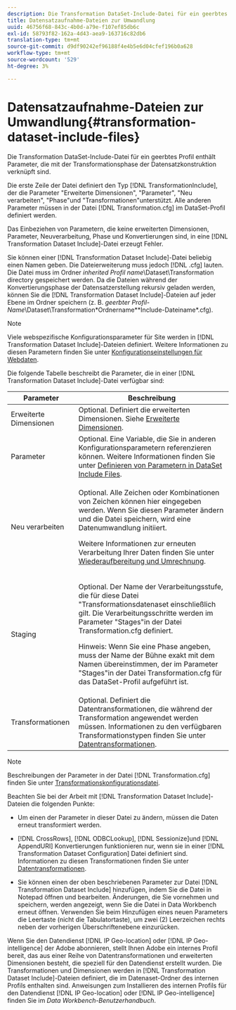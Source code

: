 ```yaml
---
description: Die Transformation DataSet-Include-Datei für ein geerbtes Profil enthält Parameter, die mit der Transformationsphase der Datensatzkonstruktion verknüpft sind.
title: Datensatzaufnahme-Dateien zur Umwandlung
uuid: 46756f68-843c-4b0d-a79e-f107ef85db6c
exl-id: 58793f82-162a-4d43-aea9-163716c82db6
translation-type: tm+mt
source-git-commit: d9df90242ef96188f4e4b5e6d04cfef196b0a628
workflow-type: tm+mt
source-wordcount: '529'
ht-degree: 3%

---
```


# Datensatzaufnahme-Dateien zur Umwandlung{#transformation-dataset-include-files}

Die Transformation DataSet-Include-Datei für ein geerbtes Profil enthält Parameter, die mit der Transformationsphase der Datensatzkonstruktion verknüpft sind.

Die erste Zeile der Datei definiert den Typ [!DNL TransformationInclude], der die Parameter &quot;Erweiterte Dimensionen&quot;, &quot;Parameter&quot;, &quot;Neu verarbeiten&quot;, &quot;Phase&quot;und &quot;Transformationen&quot;unterstützt. Alle anderen Parameter müssen in der Datei [!DNL Transformation.cfg] im DataSet-Profil definiert werden.

Das Einbeziehen von Parametern, die keine erweiterten Dimensionen, Parameter, Neuverarbeitung, Phase und Konvertierungen sind, in eine [!DNL Transformation Dataset Include]-Datei erzeugt Fehler.

Sie können einer [!DNL Transformation Dataset Include]-Datei beliebig einen Namen geben. Die Dateierweiterung muss jedoch [!DNL .cfg] lauten. Die Datei muss im Ordner *inherited Profil name*\Dataset\Transformation directory gespeichert werden. Da die Dateien während der Konvertierungsphase der Datensatzerstellung rekursiv geladen werden, können Sie die [!DNL Transformation Dataset Include]-Dateien auf jeder Ebene im Ordner speichern (z. B. *geerbter Profil-Name*\Dataset\Transformation\*Ordnername*\*Include-Dateiname*.cfg).

>[!NOTE]
>
>Viele webspezifische Konfigurationsparameter für Site werden in [!DNL Transformation Dataset Include]-Dateien definiert. Weitere Informationen zu diesen Parametern finden Sie unter [Konfigurationseinstellungen für Webdaten](../../../../home/c-dataset-const-proc/c-config-web-data/c-config-web-data.md#concept-9a306b65483a484bb3f6f3c1d7e77519).

Die folgende Tabelle beschreibt die Parameter, die in einer [!DNL Transformation Dataset Include]-Datei verfügbar sind:

<table id="table_7BD343888D9145BCBA889B531A4D18F8"> 
 <thead> 
  <tr> 
   <th colname="col1" class="entry"> Parameter </th> 
   <th colname="col2" class="entry"> Beschreibung </th> 
  </tr> 
 </thead>
 <tbody> 
  <tr> 
   <td colname="col1"> Erweiterte Dimensionen </td> 
   <td colname="col2"> Optional. Definiert die erweiterten Dimensionen. Siehe <a href="../../../../home/c-dataset-const-proc/c-ex-dim/c-abt-ex-dim.md"> Erweiterte Dimensionen</a>. </td> 
  </tr> 
  <tr> 
   <td colname="col1"> Parameter </td> 
   <td colname="col2"> Optional. Eine Variable, die Sie in anderen Konfigurationsparametern referenzieren können. Weitere Informationen finden Sie unter <a href="../../../../home/c-dataset-const-proc/c-dataset-inc-files/c-def-param-dataset-inc-files/c-def-param-dataset-inc-files.md#concept-5ad06acc8dc44bf2a99643fafdd56b50"> Definieren von Parametern in DataSet Include Files</a>. </td> 
  </tr> 
  <tr> 
   <td colname="col1"> Neu verarbeiten </td> 
   <td colname="col2"> <p>Optional. Alle Zeichen oder Kombinationen von Zeichen können hier eingegeben werden. Wenn Sie diesen Parameter ändern und die Datei speichern, wird eine Datenumwandlung initiiert. </p> <p> Weitere Informationen zur erneuten Verarbeitung Ihrer Daten finden Sie unter <a href="../../../../home/c-dataset-const-proc/c-reproc-retrans/c-unst-reproc-retrans.md"> Wiederaufbereitung und Umrechnung</a>. </p> </td> 
  </tr> 
  <tr> 
   <td colname="col1"> Staging </td> 
   <td colname="col2"> <p>Optional. Der Name der Verarbeitungsstufe, die für diese Datei <span class="wintitle"> "Transformationsdatenaset einschließlich</span> gilt. Die Verarbeitungsschritte werden im Parameter "Stages"in der Datei <span class="filepath"> Transformation.cfg</span> definiert. </p> <p> <p>Hinweis: Wenn Sie eine Phase angeben, muss der Name der Bühne exakt mit dem Namen übereinstimmen, der im Parameter "Stages"in der Datei <span class="filepath"> Transformation.cfg</span> für das DataSet-Profil aufgeführt ist. </p> </p> </td> 
  </tr> 
  <tr> 
   <td colname="col1"> Transformationen </td> 
   <td colname="col2"> Optional. Definiert die Datentransformationen, die während der Transformation angewendet werden müssen. Informationen zu den verfügbaren Transformationstypen finden Sie unter <a href="../../../../home/c-dataset-const-proc/c-data-trans/c-abt-transf.md"> Datentransformationen</a>. </td> 
  </tr> 
 </tbody> 
</table>

>[!NOTE]
>
>Beschreibungen der Parameter in der Datei [!DNL Transformation.cfg] finden Sie unter [Transformationskonfigurationsdatei](../../../../home/c-dataset-const-proc/c-trans-config-file/c-abt-trans-config-file.md).

Beachten Sie bei der Arbeit mit [!DNL Transformation Dataset Include]-Dateien die folgenden Punkte:

* Um einen der Parameter in dieser Datei zu ändern, müssen die Daten erneut transformiert werden.
* [!DNL CrossRows],  [!DNL ODBCLookup],  [!DNL Sessionize]und  [!DNL AppendURI] Konvertierungen funktionieren nur, wenn sie in einer  [!DNL Transformation Dataset Configuration] Datei definiert sind. Informationen zu diesen Transformationen finden Sie unter [Datentransformationen](../../../../home/c-dataset-const-proc/c-data-trans/c-abt-transf.md).

* Sie können einen der oben beschriebenen Parameter zur Datei [!DNL Transformation Dataset Include] hinzufügen, indem Sie die Datei in Notepad öffnen und bearbeiten. Änderungen, die Sie vornehmen und speichern, werden angezeigt, wenn Sie die Datei in Data Workbench erneut öffnen. Verwenden Sie beim Hinzufügen eines neuen Parameters die Leertaste (nicht die Tabulatortaste), um zwei (2) Leerzeichen rechts neben der vorherigen Überschriftenebene einzurücken.

Wenn Sie den Datendienst [!DNL IP Geo-location] oder [!DNL IP Geo-intelligence] der Adobe abonnieren, stellt Ihnen Adobe ein internes Profil bereit, das aus einer Reihe von Datentransformationen und erweiterten Dimensionen besteht, die speziell für den Datendienst erstellt wurden. Die Transformationen und Dimensionen werden in [!DNL Transformation Dataset Include]-Dateien definiert, die im Datenaset-Ordner des internen Profils enthalten sind. Anweisungen zum Installieren des internen Profils für den Datendienst [!DNL IP Geo-location] oder [!DNL IP Geo-intelligence] finden Sie im *Data Workbench-Benutzerhandbuch*.
